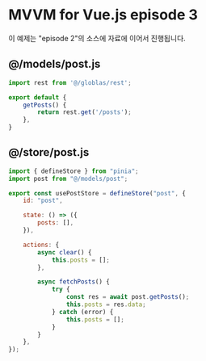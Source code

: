 # MVVM for Vue.js episode 3

이 예제는 "episode 2"의 소스에 자료에 이어서 진행됩니다.

## @/models/post.js

``` js
import rest from '@/globlas/rest';

export default {
    getPosts() {
        return rest.get('/posts');
    },
}
```

## @/store/post.js

``` js
import { defineStore } from "pinia";
import post from "@/models/post";

export const usePostStore = defineStore("post", {
    id: "post",

    state: () => ({
        posts: [],
    }),

    actions: {
        async clear() {
            this.posts = [];
        },

        async fetchPosts() {
            try {
                const res = await post.getPosts();
                this.posts = res.data;
            } catch (error) {
                this.posts = [];
            }
        }
    },
});
```